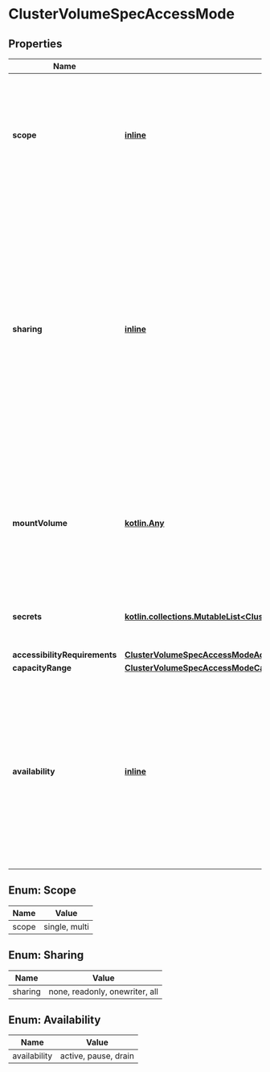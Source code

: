 
# ClusterVolumeSpecAccessMode

## Properties
| Name | Type | Description | Notes |
| ------------ | ------------- | ------------- | ------------- |
| **scope** | [**inline**](#Scope) | The set of nodes this volume can be used on at one time. - &#x60;single&#x60; The volume may only be scheduled to one node at a time. - &#x60;multi&#x60; the volume may be scheduled to any supported number of nodes at a time.  |  [optional] |
| **sharing** | [**inline**](#Sharing) | The number and way that different tasks can use this volume at one time. - &#x60;none&#x60; The volume may only be used by one task at a time. - &#x60;readonly&#x60; The volume may be used by any number of tasks, but they all must mount the volume as readonly - &#x60;onewriter&#x60; The volume may be used by any number of tasks, but only one may mount it as read/write. - &#x60;all&#x60; The volume may have any number of readers and writers.  |  [optional] |
| **mountVolume** | [**kotlin.Any**](.md) | Options for using this volume as a Mount-type volume.      Either MountVolume or BlockVolume, but not both, must be     present.   properties:     FsType:       type: \&quot;string\&quot;       description: |         Specifies the filesystem type for the mount volume.         Optional.     MountFlags:       type: \&quot;array\&quot;       description: |         Flags to pass when mounting the volume. Optional.       items:         type: \&quot;string\&quot; BlockVolume:   type: \&quot;object\&quot;   description: |     Options for using this volume as a Block-type volume.     Intentionally empty.  |  [optional] |
| **secrets** | [**kotlin.collections.MutableList&lt;ClusterVolumeSpecAccessModeSecretsInner&gt;**](ClusterVolumeSpecAccessModeSecretsInner.md) | Swarm Secrets that are passed to the CSI storage plugin when operating on this volume.  |  [optional] |
| **accessibilityRequirements** | [**ClusterVolumeSpecAccessModeAccessibilityRequirements**](ClusterVolumeSpecAccessModeAccessibilityRequirements.md) |  |  [optional] |
| **capacityRange** | [**ClusterVolumeSpecAccessModeCapacityRange**](ClusterVolumeSpecAccessModeCapacityRange.md) |  |  [optional] |
| **availability** | [**inline**](#Availability) | The availability of the volume for use in tasks. - &#x60;active&#x60; The volume is fully available for scheduling on the cluster - &#x60;pause&#x60; No new workloads should use the volume, but existing workloads are not stopped. - &#x60;drain&#x60; All workloads using this volume should be stopped and rescheduled, and no new ones should be started.  |  [optional] |


<a id="Scope"></a>
## Enum: Scope
| Name | Value |
| ---- | ----- |
| scope | single, multi |


<a id="Sharing"></a>
## Enum: Sharing
| Name | Value |
| ---- | ----- |
| sharing | none, readonly, onewriter, all |


<a id="Availability"></a>
## Enum: Availability
| Name | Value |
| ---- | ----- |
| availability | active, pause, drain |




